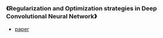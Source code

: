 ### 《Regularization and Optimization strategies in Deep Convolutional Neural Network》

- [paper](paper/03.902-17-Regularization-and-Optimization-strategies-in-Deep-Convolutional-Neural-Network.pdf)

